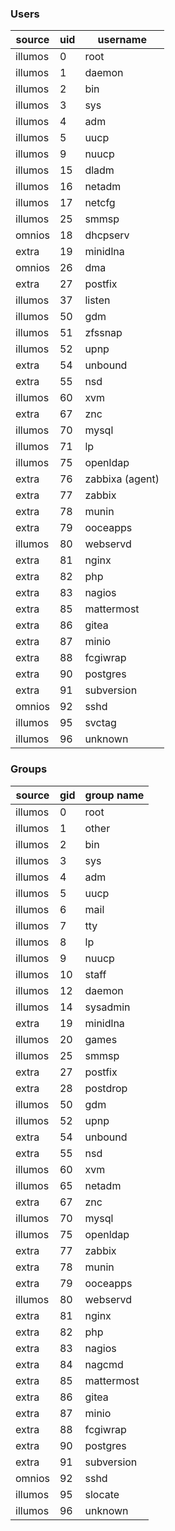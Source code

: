 
### Users

| source | uid | username
| ---    | --- | ---
| illumos	| 0	| root
| illumos	| 1	| daemon
| illumos	| 2	| bin
| illumos	| 3	| sys
| illumos	| 4	| adm
| illumos	| 5	| uucp
| illumos	| 9	| nuucp
| illumos	| 15	| dladm
| illumos	| 16	| netadm
| illumos	| 17	| netcfg
| illumos	| 25	| smmsp
| omnios	| 18	| dhcpserv
| extra		| 19	| minidlna
| omnios	| 26	| dma
| extra		| 27	| postfix
| illumos	| 37	| listen
| illumos	| 50	| gdm
| illumos	| 51	| zfssnap
| illumos	| 52	| upnp
| extra		| 54	| unbound
| extra		| 55	| nsd
| illumos	| 60	| xvm
| extra		| 67	| znc
| illumos	| 70	| mysql
| illumos	| 71	| lp
| illumos	| 75	| openldap
| extra		| 76	| zabbixa (agent)
| extra		| 77	| zabbix
| extra		| 78	| munin
| extra		| 79	| ooceapps
| illumos	| 80	| webservd
| extra		| 81	| nginx
| extra		| 82	| php
| extra		| 83	| nagios
| extra		| 85	| mattermost
| extra		| 86	| gitea
| extra		| 87	| minio
| extra		| 88	| fcgiwrap
| extra		| 90	| postgres
| extra		| 91	| subversion
| omnios	| 92	| sshd
| illumos	| 95	| svctag
| illumos	| 96	| unknown

### Groups

| source | gid | group name
| ---    | --- | ---
| illumos	| 0	| root
| illumos	| 1	| other
| illumos	| 2	| bin
| illumos	| 3	| sys
| illumos	| 4	| adm
| illumos	| 5	| uucp
| illumos	| 6	| mail
| illumos	| 7	| tty
| illumos	| 8	| lp
| illumos	| 9	| nuucp
| illumos	| 10	| staff
| illumos	| 12	| daemon
| illumos	| 14	| sysadmin
| extra		| 19	| minidlna
| illumos	| 20	| games
| illumos	| 25	| smmsp
| extra		| 27	| postfix
| extra		| 28	| postdrop
| illumos	| 50	| gdm
| illumos	| 52	| upnp
| extra		| 54	| unbound
| extra		| 55	| nsd
| illumos	| 60	| xvm
| illumos	| 65	| netadm
| extra		| 67	| znc
| illumos	| 70	| mysql
| illumos	| 75	| openldap
| extra		| 77	| zabbix
| extra		| 78	| munin
| extra		| 79	| ooceapps
| illumos	| 80	| webservd
| extra		| 81	| nginx
| extra		| 82	| php
| extra		| 83	| nagios
| extra		| 84	| nagcmd
| extra		| 85	| mattermost
| extra		| 86	| gitea
| extra		| 87	| minio
| extra		| 88	| fcgiwrap
| extra		| 90	| postgres
| extra		| 91	| subversion
| omnios	| 92	| sshd
| illumos	| 95	| slocate
| illumos	| 96	| unknown

